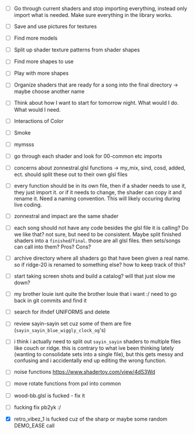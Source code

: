 - [ ] Go through current shaders and stop importing everything, instead only import what is needed. Make sure everything in the library works.
- [ ] Save and use pictures for textures
- [ ] Find more models
- [ ] Split up shader texture patterns from shader shapes
- [ ] Find more shapes to use
- [ ] Play with more shapes
- [ ] Organize shaders that are ready for a song into the final directory -> maybe choose another name
- [ ] Think about how I want to start for tomorrow night. What would I do. What would I need.
- [ ] Interactions of Color
- [ ] Smoke
- [ ] mymsss
- [ ] go through each shader and look for 00-common etc imports

- [ ] concerns about zonnestral.glsl functions -> my_mix, sind, cosd, added, ect. should split these out to their own glsl files
- [ ] every function should be in its own file, then if a shader needs to use it, they just import it. or if it needs to change, the shader can copy it and rename it. Need a naming convention. This will likely occuring during live coding.

- [ ] zonnestral and impact are the same shader
- [ ] each song should not have any code besides the glsl file it is calling? Do we like that? not sure, but need to be consistent.  Maybe split finished shaders into a `finished`/`final`. those are all glsl files. then sets/songs can call into them? Pros? Cons?
- [ ] archive directory where all shaders go that have been given a real name. so if ridge-20 is renamed to something else? how to keep track of this?
- [ ] start taking screen shots and build a catalog? will that just slow me down? 
- [ ] my brother louie isnt quite the brother louie that i want :/ need to go back in git commits and find it

- [ ] search for ifndef UNIFORMS and delete
- [ ] review sayin-sayin set cuz some of them are fire (`sayin_sayin_blue_wiggly_clock_og`'s)
- [ ] i think i actually need to split out `sayin_sayin` shaders to multiple files like couch or ridge. this is contrary to what ive been thinking lately (wanting to consolidate sets into a single file), but this gets messy and confusing and i accidentally end up editing the wrong function.


- [ ] noise functions https://www.shadertoy.com/view/4dS3Wd
- [ ] move rotate functions from pxl into common
- [ ] wood-bb.glsl is fucked - fix it
- [ ] fucking fix pb2yk :/

- [x] retro_vibez_1 is fucked cuz of the sharp or maybe some random DEMO_EASE call
